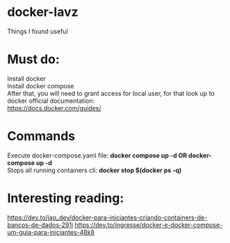 # docker-lavz
Things I found useful

# Must do:
Install docker   
Install docker compose   
After that, you will need to grant access for local user, for that look up to docker official documentation:   
https://docs.docker.com/guides/

# Commands
Execute docker-compose.yaml file: **docker compose up -d OR docker-compose up -d**   
Stops all running containers cli: **docker stop $(docker ps -q)**

# Interesting reading:
https://dev.to/jao_dev/docker-para-iniciantes-criando-containers-de-bancos-de-dados-291i
https://dev.to/ingresse/docker-e-docker-compose-um-guia-para-iniciantes-48k8